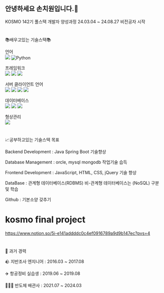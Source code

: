## 안녕하세요 손치원입니다.👋

KOSMO 142기 풀스택 개발자 양성과정 
24.03.04 ~ 24.08.27 비전공자 시작

#
📚배우고있는 기술스택📚

언어<br>
<img src="https://img.shields.io/badge/java-007396?style=for-the-badge&logo=OpenJDK&logoColor=white">
![Python](https://img.shields.io/badge/python-3670A0?style=for-the-badge&logo=python&logoColor=ffdd54)


프레임워크<br>
<img src="https://img.shields.io/badge/Spring Boot-6DB33F?style=for-the-badge&logo=Spring Boot&logoColor=white">
<img src="https://img.shields.io/badge/Flask-000000?style=for-the-badge&logo=Flask&logoColor=white">
<img src="https://img.shields.io/badge/React-61DAFB?style=for-the-badge&logo=React&logoColor=white">

서버 클라이언트 언어<br>
<img src="https://img.shields.io/badge/Javascript-F7DF1E?style=for-the-badge&logo=javascript&logoColor=black"/> 
<img src="https://img.shields.io/badge/HTML5-E34F26?style=for-the-badge&logo=html5&logoColor=FFF"/>
<img src="https://img.shields.io/badge/CSS3-1572B6?style=for-the-badge&logo=css3&logoColor=FFF"/> 
<img src="https://img.shields.io/badge/jquery-0769AD?style=for-the-badge&logo=jquery&logoColor=FFF"/> 

데이터베이스<br>
<img src="https://img.shields.io/badge/Oracle-F80000?style=for-the-badge&logo=oracle&logoColor=FFF"/> 
<img src="https://img.shields.io/badge/MySQL-4479A1?style=for-the-badge&logo=MySQL&logoColor=white">
<img src="https://img.shields.io/badge/mongodb-47A248?style=for-the-badge&logo=mongodb&logoColor=white">

형상관리<br>
<img src="https://img.shields.io/badge/GitHub-EAEAEA?style=for-the-badge&logo=github&logoColor=000"/> 

#
📈공부하고있는 기술스택 목표

Backend Development   : Java Spring Boot 기술향상

Database Management   : orcle, mysql mongodb 작업기술 습득

Frontend Development  : JavaScript, HTML, CSS, jQuery 기술 향상

DataBase :  관계형 데이터베이스(RDBMS) 비-관계형 데이터베이스는 (NoSQL) 구분 및 학습

Github   : 기본소양 갖추기 

# kosmo final project
https://www.notion.so/5i-e141addddc0c4ef0916789a9d9b147ec?pvs=4


#
🏢 과거 경력

🪨 지반조사 엔지니어 :   2016.03 ~ 2017.08

✈️ 항공정비 실습생  :   2019.06 ~ 2019.08

🧑🏼‍🔧 반도체 배관사    :   2021.07 ~ 2024.03




<!--
**chiwonson/chiwonson** is a ✨ _special_ ✨ repository because its `README.md` (this file) appears on your GitHub profile.

Here are some ideas to get you started:

- 🔭 I’m currently working on ...
- 🌱 I’m currently learning ...
- 👯 I’m looking to collaborate on ...
- 🤔 I’m looking for help with ...
- 💬 Ask me about ...
- 📫 How to reach me: ...
- 😄 Pronouns: ...
- ⚡ Fun fact: ...
-->
